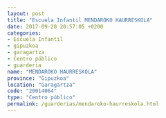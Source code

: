 ```yaml
---
layout: post
title: "Escuela Infantil MENDAROKO HAURRESKOLA"
date: 2017-09-20 20:57:05 +0200
categories:
- Escuela Infantil
- gipuzkoa
- garagartza
- Centro público
- guarderia
name: "MENDAROKO HAURRESKOLA"
province: "Gipuzkoa"
location: "Garagartza"
code: "20014064"
type: "Centro público"
permalink: /guarderias/mendaroko-haurreskola.html
---
```

